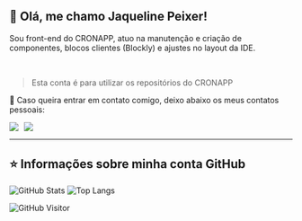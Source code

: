 ## 💜 Olá, me chamo <strong>Jaqueline Peixer</strong>!

Sou front-end do CRONAPP, atuo na manutenção e criação de componentes, blocos clientes (Blockly) e ajustes no layout da IDE.

<br>

> Esta conta é para utilizar os repositórios do CRONAPP

💬 Caso queira entrar em contato comigo, deixo abaixo os meus contatos pessoais:

<div style="display: flex; gap: 10px;">
    <a href="https://www.linkedin.com/in/jaquelinepeixer/" target="_blank"><img src="https://img.shields.io/badge/-LinkedIn-%230077B5?style=for-the-badge&logo=linkedin&logoColor=white"></a>
   <a href="mailto:peixer.jaqueline@gmail.com" target="_blank"><img src="https://img.shields.io/badge/Gmail-D14836?style=for-the-badge&logo=gmail&logoColor=white"></a> 
</div>

---

## ⭐ Informações sobre minha conta GitHub
![GitHub Stats](https://github-readme-stats.vercel.app/api?username=JaquelineCronapp&show_icons=true)
![Top Langs](https://github-readme-stats.vercel.app/api/top-langs/?username=JaquelineCronapp&layout=compact)


![GitHub Visitor](https://visitor-badge.glitch.me/badge?page_id=JaquelineCronapp)
